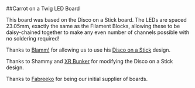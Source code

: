 ##Carrot on a Twig LED Board

This board was based on the Disco on a Stick board. The LEDs are spaced 23.05mm, exactly the same as the Filament Blocks, allowing these to be daisy-chained together to make any even number of channels possible with no soldering required!

Thanks to [Blamm!](https://github.com/bartlammers) for allowing us to use his [Disco on a Stick](https://github.com/VoronDesign/Voron-Hardware/tree/master/Daylight/Disco_on_a_stick) design.

Thanks to Shammy and [XR Bunker](https://xrbunker.works/products/carrot-on-a-stick) for modifying the Disco on a Stick design.

Thanks to [Fabreeko](https://www.fabreeko.com/products/carrot-on-a-stick-carrot-on-a-twig-led-boards-for-ercf-v2-0) for being our initial supplier of boards.